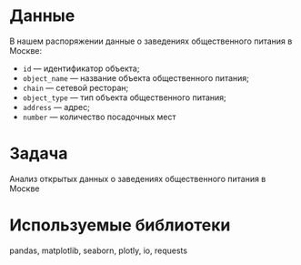 # Данные
В нашем распоряжении данные о заведениях общественного питания в Москве:
* `id` — идентификатор объекта;
* `object_name` — название объекта общественного питания;
* `chain` — сетевой ресторан;
* `object_type` — тип объекта общественного питания;
* `address` — адрес;
* `number` — количество посадочных мест

# Задача
Анализ открытых данных о заведениях общественного питания в Москве

# Используемые библиотеки
pandas, matplotlib, seaborn, plotly, io, requests
